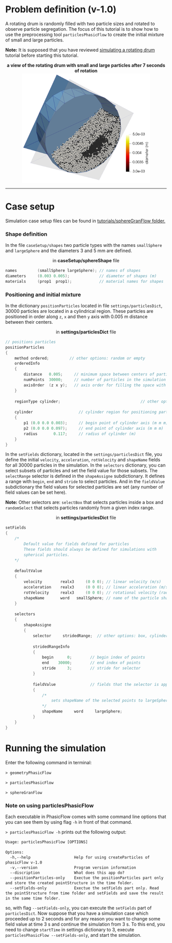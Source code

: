 

# Problem definition (v-1.0)

A rotating drum is randomly filled with two particle sizes and rotated to observe particle segregation. The focus of this tutorial is to show how to use the preprocessing tool `particlesPhasicFlow` to create the initial mixture of small and large particles. 

**Note:** It is supposed that you have reviewed [simulating a rotating drum](https://github.com/PhasicFlow/phasicFlow/wiki/Simulating-a-rotating-drum) tutorial before starting this tutorial.

<div align="center"><b>
a view of the rotating drum with small and large particles after 7 seconds of rotation</b>
</div>
<div align="center">
<img src="https://github.com/PhasicFlow/phasicFlow/blob/media/media/rotating-drum-binary-system.png" width="400">
</div>

***

# Case setup

Simulation case setup files can be found in [tutorials/sphereGranFlow folder.](https://github.com/PhasicFlow/phasicFlow/tree/main/tutorials/sphereGranFlow/binarySystemOfParticles)
### Shape definition 

In the file `caseSetup/shapes` two particle types with the names `smallSphere` and `largeSphere` and the diameters 3 and 5 mm are defined. 

<div align="center"> 
in <b>caseSetup/sphereShape</b> file
</div>

```C++
names         (smallSphere largeSphere); // names of shapes 
diameters     (0.003 0.005);             // diameter of shapes (m)
materials     (prop1  prop1);            // material names for shapes 
```
### Positioning and initial mixture 

In the dictionary `positionParticles` located in file `settings/particlesDict`, 30000 particles are located in a cylindrical region. These particles are positioned in order along `z`, `x` and then `y` axis with 0.005 m distance between their centers. 

<div align="center"> 
in <b>settings/particlesDict</b> file
</div>


```C++
// positions particles 
positionParticles
{
    method ordered;         // other options: random or empty
    orderedInfo
    {        
        distance   0.005;     // minimum space between centers of particles
        numPoints  30000;     // number of particles in the simulation 
        axisOrder  (z x y);   // axis order for filling the space with particles
    }

    regionType cylinder;                                   // other options: box and sphere 

    cylinder                    // cylinder region for positioning particles 
    {
        p1 (0.0 0.0 0.003);     // begin point of cylinder axis (m m m)
        p2 (0.0 0.0 0.097);     // end point of cylinder axis (m m m)
        radius       0.117;     // radius of cylinder (m)
    }
}
```
In the `setFields` dictionary, located in the `settings/particlesDict` file, you define the initial `velocity`, `acceleration`, `rotVelocity` and `shapeName` fields for all 30000 particles in the simulation. In the `selectors` dictionary, you can select subsets of particles and set the field value for those subsets. The `selectRange` selector is defined in the `shapeAssigne` subdictionary. It defines a range with `begin`, `end` and `stride` to select particles. And in the `fieldValue` subdictionary the field values for selected particles are set (any number of field values can be set here).

**Note:** Other selectors are: `selectBox` that selects particles inside a box and `randomSelect` that selects particles randomly from a given index range. 

<div align="center"> 
in <b>settings/particlesDict</b> file
</div>

```C++
setFields
{
    /*
        Default value for fields defined for particles
        These fields should always be defined for simulations with 
        spherical particles.
    */

    defaultValue 
    {
        velocity        realx3     (0 0 0); // linear velocity (m/s)
        acceleration    realx3     (0 0 0); // linear acceleration (m/s2)
        rotVelocity     realx3     (0 0 0); // rotational velocity (rad/s)
        shapeName       word   smallSphere; // name of the particle shape 
    }
    
    selectors
    {
        shapeAssigne
        {
            selector     stridedRange;  // other options: box, cylinder, sphere, randomPoints
            
            stridedRangeInfo
            {
                begin      0;        // begin index of points
                end    30000;        // end index of points 
                stride     3;        // stride for selector 
            }
            
            fieldValue               // fields that the selector is applied to 
            {
                /*
                    sets shapeName of the selected points to largeSphere
                */
                shapeName     word     largeSphere;
            }
    }
}

```

# Running the simulation 
Enter the following command in terminal:

`> geometryPhasicFlow`

`> particlesPhasicFlow`

`> sphereGranFlow`

  

### Note on using particlesPhasicFlow
Each executable in PhasicFlow comes with some command line options that you can see them by using flag `-h` in front of that command.

`> particlesPhasicFlow -h` prints out the following output:

```
Usage: particlesPhasicFlow [OPTIONS]

Options:
  -h,--help                   Help for using createParticles of phasicFlow v-1.0
  -v,--version                Program version information
  --discription               What does this app do?
  --positionParticles-only    Exectue the positionParticles part only and store the created pointStructure in the time folder.
  --setFields-only            Exectue the setFields part only. Read the pointStructure from time folder and setFields and save the result in the same time folder.
```

so, with flag `--setFields-only`, you can execute the `setFields` part of `particlesDict`. Now suppose that you have a simulation case which proceeded up to 2 seconds and for any reason you want to change some field value at time 3 s and continue the simulation from 3 s. To this end, you need to change `startTime` in settings dictionary to 3, execute `particlesPhasicFlow --setFields-only`, and start the simulation. 
